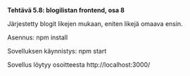 **Tehtävä 5.8: blogilistan frontend, osa 8**

Järjestetty blogit likejen mukaan, eniten likejä omaava ensin.

Asennus:
    npm install

Sovelluksen käynnistys:
    npm start

Sovellus löytyy osoitteesta http://localhost:3000/



